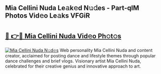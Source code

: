## Mia Cellini Nuda Le𝚊k𝚎d N𝚞𝚍es - Part-qlM Photos Vid𝚎o Le𝚊ks VFGiR

# <h2><a href="http://fbdg06.evod.top/?m=Mia+Cellini+Nuda">🔗 👉🔴 Mia Cellini Nuda Vid𝚎o Ph𝚘t𝚘s</a></h2>

[![Mia Cellini Nuda N𝚞d𝚎s](https://i.imgur.com/8V9OHl7.gif)](http://fbdg06.evod.top/?m=Mia+Cellini+Nuda)
Web personality Mia Cellini Nuda and content creator, acclaimed for posting dance and lifestyle themes through popular dance challenges and brief vlogs. Visionary artist Mia Cellini Nuda, celebrated for their creative genius and innovative approach to art. 
